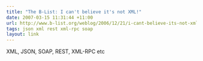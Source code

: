 ```yaml
---
title: "The B-List: I can't believe it's not XML!"
date: 2007-03-15 11:31:44 +11:00
url: http://www.b-list.org/weblog/2006/12/21/i-cant-believe-its-not-xml
tags: json xml rest xml-rpc soap
layout: link
---
```

XML, JSON, SOAP, REST, XML-RPC etc
